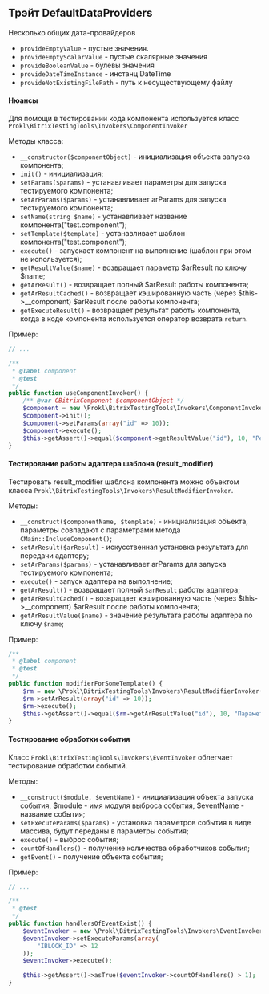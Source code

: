 ## Трэйт DefaultDataProviders

Несколько общих дата-провайдеров

- `provideEmptyValue` - пустые значения.
- `provideEmptyScalarValue` - пустые скалярные значения
- `provideBooleanValue` - булевы значения
- `provideDateTimeInstance` - инстанц DateTime
- `provideNotExistingFilePath` - путь к несуществующему файлу

#### Нюансы

Для помощи в тестировании кода компонента используется класс ```Prokl\BitrixTestingTools\Invokers\ComponentInvoker```

Методы класса:

- ```__constructor($componentObject)``` - инициализация объекта запуска компонента;
- ```init()``` - инициализация;
- ```setParams($params)``` - устанавливает параметры для запуска тестируемого компонента;
- ```setArParams($params)``` - устанавливает arParams для запуска тестируемого компонента;
- ```setName(string $name)``` - устанавливает название компонента("test.component");
- ```setTemplate($template)``` - устанавливает шаблон компонента("test.component");
- ```execute()``` - запускает компонент на выполнение (шаблон при этом не используется);
- ```getResultValue($name)``` - возвращает параметр $arResult по ключу $name;
- ```getArResult()``` - возвращает полный $arResult работы компонента;
- ```getArResultCached()``` - возвращает кэшированную часть (через $this->__component) $arResult после работы компонента;
- ```getExecuteResult()``` - возвращает результат работы компонента, когда в коде компонента используется оператор возврата ```return```.

Пример:

```php
// ...

/**
 * @label component
 * @test
 */
public function useComponentInvoker() {
    /** @var CBitrixComponent $componentObject */
    $component = new \Prokl\BitrixTestingTools\Invokers\ComponentInvoker($componentObject);
    $component->init();
    $component->setParams(array("id" => 10));
    $component->execute();
    $this->getAssert()->equal($component->getResultValue("id"), 10, "Результат не верен");
}
```

#### Тестирование работы адаптера шаблона (result_modifier)

Тестировать result_modifier шаблона компонента можно объектом класса ```Prokl\BitrixTestingTools\Invokers\ResultModifierInvoker```.

Методы:

- ```__construct($componentName, $template)``` - инициализация объекта, параметры совпадают с параметрами метода ```CMain::IncludeComponent()```;
- ```setArResult($arResult)``` - искусственная установка результата для передачи адаптеру;
- ```setArParams($params)``` - устанавливает arParams для запуска тестируемого компонента;
- ```execute()``` - запуск адаптера на выполнение;
- ```getArResult()``` - возвращает полный ```$arResult``` работы адаптера;
- ```getArResultCached()``` - возвращает кэшированную часть (через $this->__component) $arResult после работы компонента;
- ```getArResultValue($name)``` - значение результата работы адаптера по ключу ```$name```;

Пример:

```php
/**
 * @label component
 * @test
 */
public function modifierForSomeTemplate() {
    $rm = new \Prokl\BitrixTestingTools\Invokers\ResultModifierInvoker("project:test.with.class", "list");
    $rm->setArResult(array("id" => 10));
    $rm->execute();
    $this->getAssert()->equal($rm->getArResultValue("id"), 10, "Параметры не равны");
}
```

#### Тестирование обработки события

Класс ```Prokl\BitrixTestingTools\Invokers\EventInvoker``` облегчает тестирование обработки событий.

Методы:

- ```__construct($module, $eventName)``` - инициализация объекта запуска события, $module - имя модуля выброса события, $eventName - название события;
- ```setExecuteParams($params)``` - установка параметров события в виде массива, будут переданы в параметры события;
- ```execute()``` - выброс события;
- ```countOfHandlers()``` - получение количества обработчиков события;
- ```getEvent()``` - получение объекта события;

Пример:

```php
// ...

/**
 * @test
 */
public function handlersOfEventExist() {
    $eventInvoker = new \Prokl\BitrixTestingTools\Invokers\EventInvoker("main", "OnPageStart");
    $eventInvoker->setExecuteParams(array(
        "IBLOCK_ID" => 12
    ));
    $eventInvoker->execute();

    $this->getAssert()->asTrue($eventInvoker->countOfHandlers() > 1);
}
```
